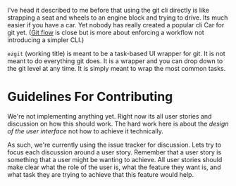 I've head it described to me before that using the git cli directly is like strapping a seat and wheels to an engine block and trying to drive. Its much easier if you have a car. Yet nobody has really created a popular cli Car for git yet. ([Git flow](http://datasift.github.io/gitflow/IntroducingGitFlow.html) is close but is more about enforcing a workflow not introducing a simpler CLI.)

`ezgit` (working title) is meant to be a task-based UI wrapper for git. It is not meant to do everything git does. It is a wrapper and you can drop down to the git level at any time. It is simply meant to wrap the most common tasks.

# Guidelines For Contributing

We're not implementing anything yet. Right now its all user stories and discussion on how this should work. The hard work here is about the *design of the user interface* not how to achieve it technically.

As such, we're currently using the issue tracker for discussion. Lets try to focus each discussion around a user story. Remember that a user story is something that a user might be wanting to achieve. All user stories should make clear what the role of the user is, what the feature they want is, and what task they are trying to achieve that this feature would help.

